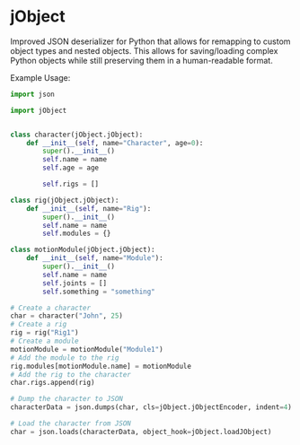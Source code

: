 # jObject
Improved JSON deserializer for Python that allows for remapping to custom object types and nested objects. This allows for saving/loading complex Python objects while still preserving them in a human-readable format.

Example Usage:
``` py
import json

import jObject


class character(jObject.jObject):
    def __init__(self, name="Character", age=0):
        super().__init__()
        self.name = name
        self.age = age

        self.rigs = []

class rig(jObject.jObject):
    def __init__(self, name="Rig"):
        super().__init__()
        self.name = name
        self.modules = {}

class motionModule(jObject.jObject):
    def __init__(self, name="Module"):
        super().__init__()
        self.name = name
        self.joints = []
        self.something = "something"

# Create a character
char = character("John", 25)
# Create a rig
rig = rig("Rig1")
# Create a module
motionModule = motionModule("Module1")
# Add the module to the rig
rig.modules[motionModule.name] = motionModule
# Add the rig to the character
char.rigs.append(rig)

# Dump the character to JSON
characterData = json.dumps(char, cls=jObject.jObjectEncoder, indent=4)

# Load the character from JSON
char = json.loads(characterData, object_hook=jObject.loadJObject)


```
